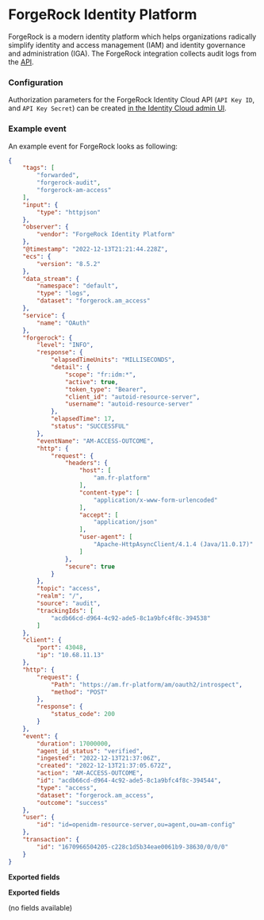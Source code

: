 # ForgeRock Identity Platform

ForgeRock is a modern identity platform which helps organizations radically simplify identity and access management (IAM) and identity governance and administration (IGA). The ForgeRock integration collects audit logs from the [API](https://backstage.forgerock.com/knowledge/kb/article/a37739488).

### Configuration

Authorization parameters for the ForgeRock Identity Cloud API (`API Key ID`, and `API Key Secret`) can be created [in the Identity Cloud admin UI](https://backstage.forgerock.com/docs/idcloud/latest/developer-docs/authenticate-to-rest-api-with-api-key-and-secret.html#get_an_api_key_and_secret). 

### Example event

An example event for ForgeRock looks as following:

```json
{
	"tags": [
		"forwarded",
		"forgerock-audit",
		"forgerock-am-access"
	],
	"input": {
		"type": "httpjson"
	},
	"observer": {
		"vendor": "ForgeRock Identity Platform"
	},
	"@timestamp": "2022-12-13T21:21:44.228Z",
	"ecs": {
		"version": "8.5.2"
	},
	"data_stream": {
		"namespace": "default",
		"type": "logs",
		"dataset": "forgerock.am_access"
	},
	"service": {
		"name": "OAuth"
	},
	"forgerock": {
		"level": "INFO",
		"response": {
			"elapsedTimeUnits": "MILLISECONDS",
			"detail": {
				"scope": "fr:idm:*",
				"active": true,
				"token_type": "Bearer",
				"client_id": "autoid-resource-server",
				"username": "autoid-resource-server"
			},
			"elapsedTime": 17,
			"status": "SUCCESSFUL"
		},
		"eventName": "AM-ACCESS-OUTCOME",
		"http": {
			"request": {
				"headers": {
					"host": [
						"am.fr-platform"
					],
					"content-type": [
						"application/x-www-form-urlencoded"
					],
					"accept": [
						"application/json"
					],
					"user-agent": [
						"Apache-HttpAsyncClient/4.1.4 (Java/11.0.17)"
					]
				},
				"secure": true
			}
		},
		"topic": "access",
		"realm": "/",
		"source": "audit",
		"trackingIds": [
			"acdb66cd-d964-4c92-ade5-8c1a9bfc4f8c-394538"
		]
	},
	"client": {
		"port": 43048,
		"ip": "10.68.11.13"
	},
	"http": {
		"request": {
			"Path": "https://am.fr-platform/am/oauth2/introspect",
			"method": "POST"
		},
		"response": {
			"status_code": 200
		}
	},
	"event": {
		"duration": 17000000,
		"agent_id_status": "verified",
		"ingested": "2022-12-13T21:37:06Z",
		"created": "2022-12-13T21:37:05.672Z",
		"action": "AM-ACCESS-OUTCOME",
		"id": "acdb66cd-d964-4c92-ade5-8c1a9bfc4f8c-394544",
		"type": "access",
		"dataset": "forgerock.am_access",
		"outcome": "success"
	},
	"user": {
		"id": "id=openidm-resource-server,ou=agent,ou=am-config"
	},
	"transaction": {
		"id": "1670966504205-c228c1d5b34eae0061b9-38630/0/0/0"
	}
}
```

**Exported fields**

**Exported fields**

(no fields available)
